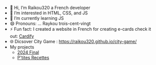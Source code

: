 - 👋 Hi, I’m Raikou320 a French developer
- 👀 I’m interested in HTML, CSS, and JS
- 🌱 I’m currently learning JS
- 😄 Pronouns: ... Raykou trois-cent-vingt
- ⚡ Fun fact: I created a website in French for creating e-cards check it out: [Cardify](https://raikou320.github.io/Cardify "My e-cards website")
- 🌐 Dicsover City Game : https://raikou320.github.io/city-game/
- My projects
  - [2024 Final](https://raikou320.github.io/2024-final "Simple Platformer In French")
  - [P'tites Recettes](https://raikou320.github.io/ptites-recettes "Simple Recipes Website in French")

<!---
Raikou320/Raikou320 is a ✨ special ✨ repository because its `README.md` (this file) appears on your GitHub profile.
You can click the Preview link to take a look at your changes.
--->
